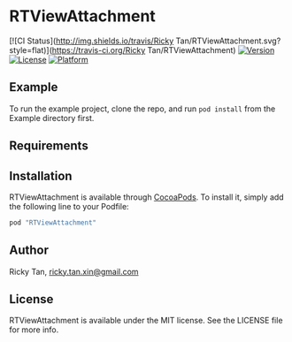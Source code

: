 # RTViewAttachment

[![CI Status](http://img.shields.io/travis/Ricky Tan/RTViewAttachment.svg?style=flat)](https://travis-ci.org/Ricky Tan/RTViewAttachment)
[![Version](https://img.shields.io/cocoapods/v/RTViewAttachment.svg?style=flat)](http://cocoapods.org/pods/RTViewAttachment)
[![License](https://img.shields.io/cocoapods/l/RTViewAttachment.svg?style=flat)](http://cocoapods.org/pods/RTViewAttachment)
[![Platform](https://img.shields.io/cocoapods/p/RTViewAttachment.svg?style=flat)](http://cocoapods.org/pods/RTViewAttachment)

## Example

To run the example project, clone the repo, and run `pod install` from the Example directory first.

## Requirements

## Installation

RTViewAttachment is available through [CocoaPods](http://cocoapods.org). To install
it, simply add the following line to your Podfile:

```ruby
pod "RTViewAttachment"
```

## Author

Ricky Tan, ricky.tan.xin@gmail.com

## License

RTViewAttachment is available under the MIT license. See the LICENSE file for more info.
